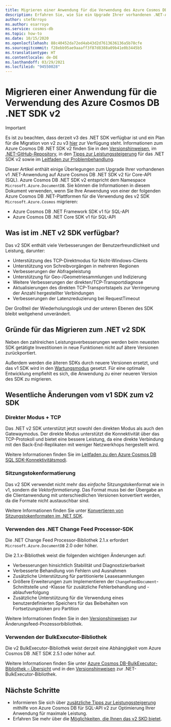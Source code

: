 ```yaml
---
title: Migrieren einer Anwendung für die Verwendung des Azure Cosmos DB .NET SDK 2.0 (Microsoft.Azure.Cosmos)
description: Erfahren Sie, wie Sie ein Upgrade Ihrer vorhandenen .NET-Anwendung von v1 des SDK auf .NET SDK v2 für Core-API (SQL) durchführen.
author: stefArroyo
ms.author: esarroyo
ms.service: cosmos-db
ms.topic: how-to
ms.date: 10/15/2020
ms.openlocfilehash: 88c40452da72ed4ab43d2d7613636136a5b78cfe
ms.sourcegitcommit: f28ebb95ae9aaaff3f87d8388a09b41e0b3445b5
ms.translationtype: HT
ms.contentlocale: de-DE
ms.lasthandoff: 03/29/2021
ms.locfileid: "94550028"
---
```

# <a name="migrate-your-application-to-use-the-azure-cosmos-db-net-sdk-v2"></a>Migrieren einer Anwendung für die Verwendung des Azure Cosmos DB .NET SDK v2

> [!IMPORTANT]
> Es ist zu beachten, dass derzeit v3 des .NET SDK verfügbar ist und ein Plan für die Migration von v2 zu v3 [hier](migrate-dotnet-v3.md) zur Verfügung steht. Informationen zum Azure Cosmos DB .NET SDK v2 finden Sie in den [Versionshinweisen](sql-api-sdk-dotnet.md), im [.NET-GitHub-Repository](https://github.com/Azure/azure-cosmos-dotnet-v2), in den [Tipps zur Leistungssteigerung](performance-tips.md) für das .NET SDK v2 sowie im [Leitfaden zur Problembehandlung](troubleshoot-dot-net-sdk.md).
>

Dieser Artikel enthält einige Überlegungen zum Upgrade Ihrer vorhandenen v1 .NET-Anwendung auf Azure Cosmos DB .NET SDK v2 für Core-API (SQL). Azure Cosmos DB .NET SDK v2 entspricht dem Namespace `Microsoft.Azure.DocumentDB`. Sie können die Informationen in diesem Dokument verwenden, wenn Sie Ihre Anwendung von einer der folgenden Azure Cosmos DB .NET-Plattformen für die Verwendung des v2 SDK `Microsoft.Azure.Cosmos` migrieren:

* Azure Cosmos DB .NET Framework SDK v1 für SQL-API
* Azure Cosmos DB .NET Core SDK v1 für SQL-API

## <a name="whats-available-in-the-net-v2-sdk"></a>Was ist im .NET v2 SDK verfügbar?

Das v2 SDK enthält viele Verbesserungen der Benutzerfreundlichkeit und Leistung, darunter:

* Unterstützung des TCP-Direktmodus für Nicht-Windows-Clients
* Unterstützung von Schreibvorgängen in mehreren Regionen
* Verbesserungen der Abfrageleistung
* Unterstützung für Geo-/Geometriesammlungen und Indizierung
* Weitere Verbesserungen der direkten/TCP-Transportdiagnose
* Aktualisierungen des direkten TCP-Transportstapels zur Verringerung der Anzahl hergestellter Verbindungen
* Verbesserungen der Latenzreduzierung bei RequestTimeout

Der Großteil der Wiederholungslogik und der unteren Ebenen des SDK bleibt weitgehend unverändert.

## <a name="why-migrate-to-the-net-v2-sdk"></a>Gründe für das Migrieren zum .NET v2 SDK

Neben den zahlreichen Leistungsverbesserungen werden beim neuesten SDK getätigte Investitionen in neue Funktionen nicht auf ältere Versionen zurückportiert.

Außerdem werden die älteren SDKs durch neuere Versionen ersetzt, und das v1 SDK wird in den [Wartungsmodus](sql-api-sdk-dotnet.md) gesetzt. Für eine optimale Entwicklung empfiehlt es sich, die Anwendung zu einer neueren Version des SDK zu migrieren.

## <a name="major-changes-from-v1-sdk-to-v2-sdk"></a>Wesentliche Änderungen vom v1 SDK zum v2 SDK

### <a name="direct-mode--tcp"></a>Direkter Modus + TCP

Das .NET v2 SDK unterstützt jetzt sowohl den direkten Modus als auch den Gatewaymodus. Der direkte Modus unterstützt die Konnektivität über das TCP-Protokoll und bietet eine bessere Leistung, da eine direkte Verbindung mit den Back-End-Replikaten mit weniger Netzwerkhops hergestellt wird.

Weitere Informationen finden Sie im [Leitfaden zu den Azure Cosmos DB SQL SDK-Konnektivitätsmodi](sql-sdk-connection-modes.md).

### <a name="session-token-formatting"></a>Sitzungstokenformatierung

Das v2 SDK verwendet nicht mehr das *einfache* Sitzungstokenformat wie in v1, sondern die *Vektorformatierung*. Das Format muss bei der Übergabe an die Clientanwendung mit unterschiedlichen Versionen konvertiert werden, da die Formate nicht austauschbar sind.

Weitere Informationen finden Sie unter [Konvertieren von Sitzungstokenformaten im .NET SDK](how-to-convert-session-token.md).

### <a name="using-the-net-change-feed-processor-sdk"></a>Verwenden des .NET Change Feed Processor-SDK

Die .NET Change Feed Processor-Bibliothek 2.1.x erfordert `Microsoft.Azure.DocumentDB` 2.0 oder höher.

Die 2.1.x-Bibliothek weist die folgenden wichtigen Änderungen auf:

* Verbesserungen hinsichtlich Stabilität und Diagnostizierbarkeit
* Verbesserte Behandlung von Fehlern und Ausnahmen
* Zusätzliche Unterstützung für partitionierte Leasesammlungen
* Größere Erweiterungen zum Implementieren der `ChangeFeedDocument`-Schnittstelle und -Klasse für zusätzliche Fehlerbehandlung und -ablaufverfolgung
* Zusätzliche Unterstützung für die Verwendung eines benutzerdefinierten Speichers für das Beibehalten von Fortsetzungstoken pro Partition

Weitere Informationen finden Sie in den [Versionshinweisen](sql-api-sdk-dotnet-changefeed.md) zur Änderungsfeed-Prozessorbibliothek.

### <a name="using-the-bulk-executor-library"></a>Verwenden der BulkExecutor-Bibliothek

Die v2 BulkExecutor-Bibliothek weist derzeit eine Abhängigkeit vom Azure Cosmos DB .NET SDK 2.5.1 oder höher auf.

Weitere Informationen finden Sie unter [Azure Cosmos DB-BulkExecutor-Bibliothek – Übersicht](bulk-executor-overview.md) und in den [Versionshinweisen](sql-api-sdk-bulk-executor-dot-net.md) zur .NET-BulkExecutor-Bibliothek.

## <a name="next-steps"></a>Nächste Schritte

* Informieren Sie sich über [zusätzliche Tipps zur Leistungssteigerung](sql-api-get-started.md) mithilfe von Azure Cosmos DB für SQL-API v2 zur Optimierung Ihrer Anwendung für maximale Leistung.
* Erfahren Sie mehr über die [Möglichkeiten, die Ihnen das v2 SKD bietet](sql-api-dotnet-samples.md).